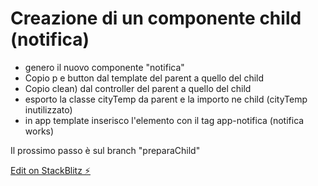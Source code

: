 # Creazione di un componente child (notifica)

- genero il nuovo componente "notifica"
- Copio p e button dal template del parent a quello del child
- Copio clean) dal controller del parent a quello del  child
- esporto la classe cityTemp da parent e la importo ne child (cityTemp inutilizzato)
- in app template inserisco l'elemento con il tag app-notifica (notifica works)

Il prossimo passo è sul branch "preparaChild"

[Edit on StackBlitz ⚡️](https://stackblitz.com/edit/angular-sswcreachild)
